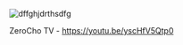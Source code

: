 ![dffghjdrthsdfg](https://github.com/user-attachments/assets/4650d2d3-e199-4ef7-a916-edccc188959c)


ZeroCho TV - https://youtu.be/yscHfV5Qtp0
